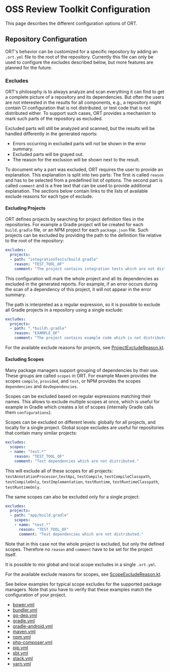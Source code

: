 # OSS Review Toolkit Configuration

This page describes the different configuration options of ORT.

## Repository Configuration

ORT's behavior can be customized for a specific repository by adding an `.ort.yml` file to the root of the repository.
Currently this file can only be used to configure the excludes described below, but more features are planned for the
future.

### Excludes

ORT's philosophy is to always analyze and scan everything it can find to get a complete picture of a repository and its
dependencies. But often the users are not interested in the results for all components, e.g., a repository might contain
CI configuration that is not distributed, or test code that is not distributed either. To support such cases, ORT
provides a mechanism to mark such parts of the repository as excluded.

Excluded parts will still be analyzed and scanned, but the results will be handled differently in the generated reports:

* Errors occurring in excluded parts will not be shown in the error summary.
* Excluded parts will be grayed out.
* The reason for the exclusion will be shown next to the result.

To document why a part was excluded, ORT requires the user to provide an explanation. This explanation is split into two
parts: The first is called `reason` and has to be selected from a predefined list of options. The second part is called
`comment` and is a free text that can be used to provide additional explanation. The sections below contain links to the
lists of available exclude reasons for each type of exclude.

#### Excluding Projects

ORT defines projects by searching for project definition files in the repositories. For example a Gradle project will be
created for each `build.gradle` file, or an NPM project for each `package.json` file. Such projects can be excluded by
providing the path to the definition file relative to the root of the repository:

```yaml
excludes:
  projects:
  - path: "integrationTests/build.gradle"
    reason: "TEST_TOOL_OF"
    comment: "The project contains integration tests which are not distributed."
```

This configuration will mark the whole project and all its dependencies as excluded in the generated reports. For
example, if an error occurs during the scan of a dependency of this project, it will not appear in the error summary.

The path is interpreted as a regular expression, so it is possible to exclude all Gradle projects in a repository using
a single exclude:

```yaml
excludes:
  projects:
  - path: ".*build\.gradle"
    reason: "EXAMPLE_OF"
    comment: "The project contains example code which is not distributed."
```

For the available exclude reasons for projects, see
[ProjectExcludeReason.kt](../model/src/main/kotlin/config/ProjectExcludeReason.kt).

#### Excluding Scopes

Many package managers support grouping of dependencies by their use. These groups are called `scopes` in ORT. For
example Maven provides the scopes `compile`, `provided`, and `test`, or NPM provides the scopes `dependencies` and
`devDependencies`.

Scopes can be excluded based on regular expressions matching their names. This allows to exclude
multiple scopes at once, which is useful for example in Gradle which creates a lot of scopes (internally Gradle calls
them `configurations`).

Scopes can be excluded on different levels: globally for all projects, and locally for a single project. Global scope
excludes are useful for repositories that contain many similar projects:

```yaml
excludes:
  scopes:
  - name: "test.*"
    reason: "TEST_TOOL_OF"
    comment: "Test dependencies which are not distributed."
```

This will exclude all of these scopes for all projects: `testAnnotationProcessor`,`testApi`, `testCompile`,
`testCompileClasspath`, `testCompileOnly`, `testImplementation`, `testRuntime`, `testRuntimeClasspath`,
`testRuntimeOnly`.

The same scopes can also be excluded only for a single project:

```yaml
excludes:
  projects:
  - path: "app/build.gradle"
    scopes:
    - name: "test.*"
      reason: "TEST_TOOL_OF"
      comment: "Test dependencies which are not distributed."
```

Note that in this case not the whole project is excluded, but only the defined scopes. Therefore no `reason` and
`comment` have to be set for the project itself.

It is possible to mix global and local scope excludes in a single `.ort.yml`.

For the available exclude reasons for scopes, see
[ScopeExcludeReason.kt](../model/src/main/kotlin/config/ScopeExcludeReason.kt).

See below examples for typical scope excludes for the supported package managers. Note that you have to verify that
these examples match the configuration of your project.

* [bower.yml](examples/bower.yml)
* [bundler.yml](examples/bundler.yml)
* [go-dep.yml](examples/go-dep.yml)
* [gradle.yml](examples/gradle.yml)
* [gradle-android.yml](examples/gradle-android.yml)
* [maven.yml](examples/maven.yml)
* [npm.yml](examples/npm.yml)
* [php-composer.yml](examples/php-composer.yml)
* [pip.yml](examples/pip.yml)
* [sbt.yml](examples/sbt.yml)
* [stack.yml](examples/stack.yml)
* [yarn.yml](examples/yarn.yml)
